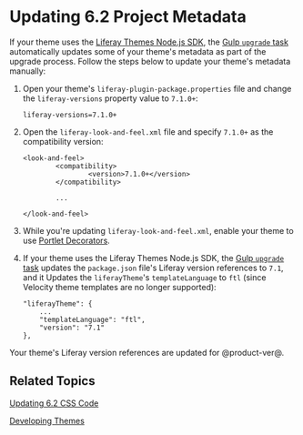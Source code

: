 # Updating 6.2 Project Metadata [](id=updating-6.2-project-metadata)

If your theme uses the 
[Liferay Themes Node.js SDK](https://github.com/liferay/liferay-themes-sdk/tree/master/packages), 
the 
[Gulp `upgrade` task](/develop/tutorials/-/knowledge_base/7-1/running-the-upgrade-task-for-6.2-themes) 
automatically updates some of your theme's metadata as part of the upgrade 
process. Follow the steps below to update your theme's metadata manually:

1.  Open your theme's `liferay-plugin-package.properties` file and change the 
    `liferay-versions` property value to `7.1.0+`: 

        liferay-versions=7.1.0+

2.  Open the `liferay-look-and-feel.xml` file and specify `7.1.0+` as the 
    compatibility version: 

        <look-and-feel>
                <compatibility>
                        <version>7.1.0+</version>
                </compatibility>

                ...

        </look-and-feel>
        
3.  While you're updating `liferay-look-and-feel.xml`, enable your theme to use 
    [Portlet Decorators](/develop/tutorials/-/knowledge_base/7-1/adding-portlet-decorators-to-a-theme).

4.  If your theme uses the Liferay Themes Node.js SDK, the 
    [Gulp `upgrade` task](/develop/tutorials/-/knowledge_base/7-1/upgrading-6.2-liferay-theme-sdk-themes-with-the-gulp-upgrade-task) 
    updates the `package.json` file's Liferay version references to `7.1`, and 
    it Updates the `liferayTheme`'s `templateLanguage` to `ftl` 
    (since Velocity theme templates are no longer supported):

        "liferayTheme": {
        	...
        	"templateLanguage": "ftl",
        	"version": "7.1"
        },

Your theme's Liferay version references are updated for @product-ver@. 

## Related Topics [](id=related-topics)

[Updating 6.2 CSS Code](/develop/tutorials/-/knowledge_base/7-1/updating-6-2-css-code)

[Developing Themes](/develop/tutorials/-/knowledge_base/7-1/developing-themes)
